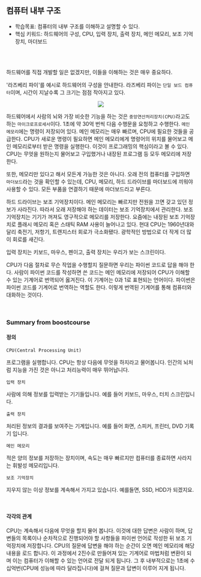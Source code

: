 ## 컴퓨터 내부 구조

- 학습목표: 컴퓨터의 내부 구조를 이해하고 설명할 수 있다.
- 핵심 키워드: 하드웨어의 구성, CPU, 입력 장치, 출력 장치, 메인 메모리, 보조 기억장치, 마더보드

<br></br>

하드웨어를 직접 개발할 일은 없겠지만, 이들을 이해하는 것은 매우 중요하다.

'라즈베리 파이'를 예시로 하드웨어의 구성을 안내한다. 라즈베리 파이는 `단일 보드 컴퓨터`이며, 시간이 지날수록 그 크기는 점점 작아지고 있다.

<div align="center">

<img src="https://s3.us-west-2.amazonaws.com/secure.notion-static.com/51e90d17-bcaf-4fa8-9de9-d378e8b0c173/%E1%84%89%E1%85%B3%E1%84%8F%E1%85%B3%E1%84%85%E1%85%B5%E1%86%AB%E1%84%89%E1%85%A3%E1%86%BA_2022-07-17_%E1%84%8B%E1%85%A9%E1%84%92%E1%85%AE_9.47.41.png?X-Amz-Algorithm=AWS4-HMAC-SHA256&X-Amz-Content-Sha256=UNSIGNED-PAYLOAD&X-Amz-Credential=AKIAT73L2G45EIPT3X45%2F20220717%2Fus-west-2%2Fs3%2Faws4_request&X-Amz-Date=20220717T124755Z&X-Amz-Expires=86400&X-Amz-Signature=a8746ec9abbd4b85cc9941ad455fadbeec9bec2472f871351a7a286cab008b51&X-Amz-SignedHeaders=host&response-content-disposition=filename%20%3D%22%25E1%2584%2589%25E1%2585%25B3%25E1%2584%258F%25E1%2585%25B3%25E1%2584%2585%25E1%2585%25B5%25E1%2586%25AB%25E1%2584%2589%25E1%2585%25A3%25E1%2586%25BA%25202022-07-17%2520%25E1%2584%258B%25E1%2585%25A9%25E1%2584%2592%25E1%2585%25AE%25209.47.41.png%22&x-id=GetObject"/>

</div>

하드웨어에서 사람의 뇌와 가장 비슷한 기능을 하는 것은 `중앙연산처리장치(CPU)`라고도 하는 `마이크로프로세서`이다. 1초에 약 30억 번씩 다음 수행문을 요청하고 수행한다.
`메인 메모리`에는 명령이 저장되어 있다. 메인 메모리는 매우 빠르며, CPU에 필요한 것들을 공급한다.
CPU가 새로운 명령이 필요하면 메인 메모리에게 명령어의 위치를 물어보고 메인 메모리로부터 받은 명령을 실행한다.
이것이 프로그래밍의 핵심이라고 볼 수 있다. CPU는 무엇을 원하는지 물어보고 구입했거나 내장된 프로그램 등 모두 메모리에 저장한다.

또한, 메모리만 있다고 해서 모든게 가능한 것은 아니다.
오래 전의 컴퓨터를 구입하면 `마더보드`라는 것을 확인할 수 있는데, CPU, 메모리, 하드 드라이브를 마더보드에 끼워야 사용할 수 있다.
모든 부품을 연결하기 때문에 마더보드라고 부른다.

하드 드라이브는 보조 기억장치이다. 메인 메모리는 빠르지만 전원을 끄면 갖고 있던 정보가 사라진다. 따라서 오래 저장해야 하는 데이터는 보조 기억장치에서 관리한다. 보조 기억장치는 기기가 꺼져도 영구적으로 메모리를 저장한다. 요즘에는 내장된 보조 기억장치로 플래시 메모리 혹은 스태틱 RAM 사용이 늘어나고 있다.
현대 CPU는 1960년대와 달리 축전기, 저항기, 트랜지스터 회로가 극소화됐다. 광학적인 방법으로 더 작게 더 많이 회로를 새긴다.

입력 장치는 키보드, 마우스, 펜이고, 출력 장치는 우리가 보는 스크린이다.

CPU가 다음 절차로 무슨 작업을 수행할지 질문하면 우리는 파이썬 코드로 답을 해야 한다. 사람이 파이썬 코드를 작성하면 쓴 코드는 메인 메모리에 저장되어 CPU가 이해할 수 있는 기계어로 번역되어 옳겨진다.
이 기계어는 0과 1로 표현되는 언어이다. 파이썬은 파이썬 코드를 기계어로 번역하는 역할도 한다. 이렇게 번역된 기계어를 통해 컴퓨터와 대화하는 것이다.

<br/>

### Summary from boostcourse

#### 정의

`CPU(Central Processing Unit)`

프로그램을 실행합니다. CPU는 항상 다음에 무엇을 하지라고 물어봅니다. 인간의 뇌처럼 지능을 가진 것은 아니고 처리능력이 매우 뛰어납니다.

`입력 장치`

사람에 의해 정보를 입력받는 기기들입니다. 예를 들어 키보드, 마우스, 터치 스크린입니다.

`출력 장치`

처리된 정보의 결과를 보여주는 기계입니다. 예를 들어 화면, 스피커, 프린터, DVD 기록기 입니다.

`메인 메모리`

적은 양의 정보를 저장하는 장치이며, 속도는 매우 빠르지만 컴퓨터를 종료하면 사라지는 휘발성 메모리입니다.

`보조 기억장치`

지우지 않는 이상 정보를 계속해서 가지고 있습니다. 예를들면, SSD, HDD가 되겠지요.

<br/>

#### 각각의 관계

CPU는 계속해서 다음에 무엇을 할지 물어 봅니다. 이것에 대한 답변은 사람이 하며, 답변들의 목록이나 순차적으로 진행되어야 할 사항들을 파이썬 언어로 작성한 뒤 보조 기억장치에 저장합니다. CPU의 질문에 답변을 해야 하는 순간이 오면 메인 메모리에 해당 내용을 로드 합니다. 이 과정에서 2진수로 만들어져 있는 기계어로 마법처럼 변환이 되며 이는 컴퓨터가 이해할 수 있는 언어로 전달 되게 됩니다. 그 후 내부적으로는 1초에 수십억번(CPU에 성능에 따라 달라집니다)에 걸쳐 질문과 답변이 이루어 지게 됩니다. 